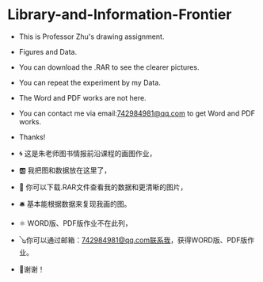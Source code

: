 # Library-and-Information-Frontier
- This is Professor Zhu's drawing assignment.
- Figures and Data.
- You can download the .RAR to see the clearer pictures.
- You can repeat the experiment by my Data.
- The Word and PDF works are not here.
- You can contact me via email:742984981@qq.com to get Word and PDF works.
- Thanks!

- 🌀 这是朱老师图书情报前沿课程的画图作业，
- 🆎 我把图和数据放在这里了，
- 🎱 你可以下载.RAR文件查看我的数据和更清晰的图片，
- 🛎️ 基本能根据数据来复现我画的图。
- ⚛️ WORD版、PDF版作业不在此列，
- 🪕你可以通过邮箱：742984981@qq.com联系我，获得WORD版、PDF版作业。
- 🎂谢谢！
